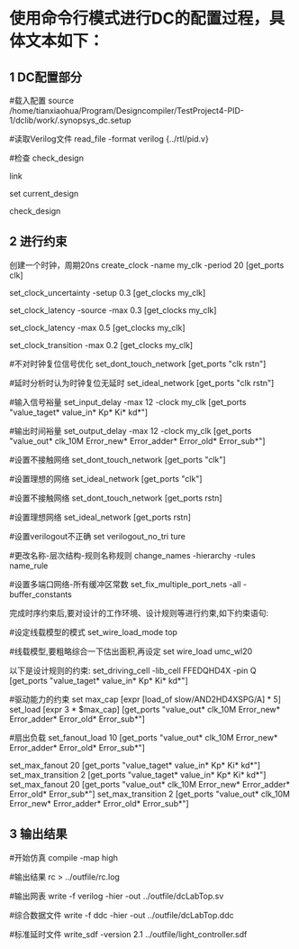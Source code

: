 # 使用命令行模式进行DC的配置过程，具体文本如下：

## 1 DC配置部分
#载入配置
source /home/tianxiaohua/Program/Designcompiler/TestProject4-PID-1/dclib/work/.synopsys_dc.setup

#读取Verilog文件
read_file -format verilog {../rtl/pid.v}

#检查
check_design

link

set current_design	

check_design

## 2 进行约束
创建一个时钟，周期20ns
create_clock -name my_clk -period 20 [get_ports clk]

set_clock_uncertainty -setup  0.3 [get_clocks my_clk]

set_clock_latency -source -max  0.3 [get_clocks my_clk]

set_clock_latency  -max  0.5 [get_clocks my_clk]

set_clock_transition  -max  0.2 [get_clocks my_clk]

	
#不对时钟复位信号优化
set_dont_touch_network [get_ports "clk rstn"]

#延时分析时认为时钟复位无延时
set_ideal_network [get_ports "clk rstn"] 


#输入信号裕量
set_input_delay -max 12 -clock my_clk [get_ports "value_taget* value_in* Kp* Ki* kd*"]

#输出时间裕量
set_output_delay -max 12 -clock my_clk [get_ports "value_out* clk_10M Error_new* Error_adder* Error_old* Error_sub*"]

#设置不接触网络
set_dont_touch_network [get_ports "clk"]

#设置理想的网络
set_ideal_network [get_ports "clk"]  


#设置不接触网络
set_dont_touch_network [get_ports rstn]


#设置理想网络
set_ideal_network [get_ports rstn]

#设置verilogout不正确
set verilogout_no_tri ture


#更改名称-层次结构-规则名称规则
change_names -hierarchy -rules name_rule

#设置多端口网络-所有缓冲区常数
set_fix_multiple_port_nets -all -buffer_constants

完成时序约束后,要对设计的工作环境、设计规则等进行约束,如下约束语句:

#设定线载模型的模式
set_wire_load_mode top

#线载模型,要粗略综合一下估出面积,再设定
set wire_load umc_wl20


以下是设计规则的约束:
set_driving_cell -lib_cell FFEDQHD4X -pin Q [get_ports "value_taget* value_in* Kp* Ki* kd*"]

#驱动能力的约束
set max_cap [expr [load_of slow/AND2HD4XSPG/A] * 5]
set_load [expr 3 * $max_cap] [get_ports "value_out* clk_10M Error_new* Error_adder* Error_old* Error_sub*"]

#扇出负载
set_fanout_load 10 [get_ports "value_out* clk_10M Error_new* Error_adder* Error_old* Error_sub*"] 

set_max_fanout 20 [get_ports "value_taget* value_in* Kp* Ki* kd*"]
set_max_transition 2 [get_ports "value_taget* value_in* Kp* Ki* kd*"]
set_max_fanout 20 [get_ports "value_out* clk_10M Error_new* Error_adder* Error_old* Error_sub*"] 
set_max_transition 2 [get_ports "value_out* clk_10M Error_new* Error_adder* Error_old* Error_sub*"]

## 3 输出结果

#开始仿真
compile -map high

#输出结果
rc > ../outfile/rc.log

#输出网表
write -f verilog -hier -out ../outfile/dcLabTop.sv 

#综合数据文件
write -f ddc -hier -out ../outfile/dcLabTop.ddc

#标准延时文件
write_sdf -version 2.1 ../outfile/light_controller.sdf




